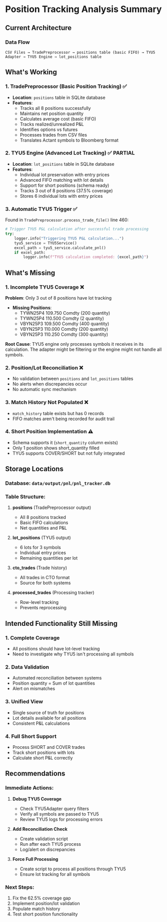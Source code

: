 # Position Tracking Analysis Summary

## Current Architecture

### Data Flow
```
CSV Files → TradePreprocessor → positions table (basic FIFO) → TYU5 Adapter → TYU5 Engine → lot_positions table
```

## What's Working

### 1. TradePreprocessor (Basic Position Tracking) ✅
- **Location**: `positions` table in SQLite database
- **Features**:
  - Tracks all 8 positions successfully
  - Maintains net position quantity
  - Calculates average cost (basic FIFO)
  - Tracks realized/unrealized P&L
  - Identifies options vs futures
  - Processes trades from CSV files
  - Translates Actant symbols to Bloomberg format

### 2. TYU5 Engine (Advanced Lot Tracking) ✅ PARTIAL
- **Location**: `lot_positions` table in SQLite database  
- **Features**:
  - Individual lot preservation with entry prices
  - Advanced FIFO matching with lot details
  - Support for short positions (schema ready)
  - Tracks 3 out of 8 positions (37.5% coverage)
  - Stores 6 individual lots with entry prices

### 3. Automatic TYU5 Trigger ✅
Found in `TradePreprocessor.process_trade_file()` line 460:
```python
# Trigger TYU5 P&L calculation after successful trade processing
try:
    logger.info("Triggering TYU5 P&L calculation...")
    tyu5_service = TYU5Service()
    excel_path = tyu5_service.calculate_pnl()
    if excel_path:
        logger.info(f"TYU5 calculation completed: {excel_path}")
```

## What's Missing

### 1. Incomplete TYU5 Coverage ❌
**Problem**: Only 3 out of 8 positions have lot tracking
- **Missing Positions**:
  - TYWN25P4 109.750 Comdty (200 quantity)
  - TYWN25P4 110.500 Comdty (2 quantity)
  - VBYN25P3 109.500 Comdty (400 quantity)
  - VBYN25P3 110.000 Comdty (200 quantity)
  - VBYN25P3 110.250 Comdty (300 quantity)

**Root Cause**: TYU5 engine only processes symbols it receives in its calculation. The adapter might be filtering or the engine might not handle all symbols.

### 2. Position/Lot Reconciliation ❌
- No validation between `positions` and `lot_positions` tables
- No alerts when discrepancies occur
- No automatic sync mechanism

### 3. Match History Not Populated ❌
- `match_history` table exists but has 0 records
- FIFO matches aren't being recorded for audit trail

### 4. Short Position Implementation ⚠️
- Schema supports it (`short_quantity` column exists)
- Only 1 position shows short_quantity filled
- TYU5 supports COVER/SHORT but not fully integrated

## Storage Locations

### Database: `data/output/pnl/pnl_tracker.db`

### Table Structure:
1. **positions** (TradePreprocessor output)
   - All 8 positions tracked
   - Basic FIFO calculations
   - Net quantities and P&L

2. **lot_positions** (TYU5 output)
   - 6 lots for 3 symbols
   - Individual entry prices
   - Remaining quantities per lot

3. **cto_trades** (Trade history)
   - All trades in CTO format
   - Source for both systems

4. **processed_trades** (Processing tracker)
   - Row-level tracking
   - Prevents reprocessing

## Intended Functionality Still Missing

### 1. Complete Coverage
- All positions should have lot-level tracking
- Need to investigate why TYU5 isn't processing all symbols

### 2. Data Validation
- Automated reconciliation between systems
- Position quantity = Sum of lot quantities
- Alert on mismatches

### 3. Unified View
- Single source of truth for positions
- Lot details available for all positions
- Consistent P&L calculations

### 4. Full Short Support
- Process SHORT and COVER trades
- Track short positions with lots
- Calculate short P&L correctly

## Recommendations

### Immediate Actions:
1. **Debug TYU5 Coverage**
   - Check TYU5Adapter query filters
   - Verify all symbols are passed to TYU5
   - Review TYU5 logs for processing errors

2. **Add Reconciliation Check**
   - Create validation script
   - Run after each TYU5 process
   - Log/alert on discrepancies

3. **Force Full Processing**
   - Create script to process all positions through TYU5
   - Ensure lot tracking for all symbols

### Next Steps:
1. Fix the 62.5% coverage gap
2. Implement position/lot validation
3. Populate match history
4. Test short position functionality 
